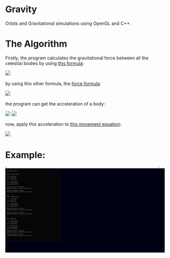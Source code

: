 # Gravity
Orbits and Gravitational simulations using OpenGL and C++.

# The Algorithm
Firstly, the program calculates the gravitational force between all the celestial bodies by using [this formula](https://en.wikipedia.org/wiki/Newton's_law_of_universal_gravitation):

<img src="https://render.githubusercontent.com/render/math?math=$F = G \frac{Mm}{r^2}$">

by using this other formula, the [force formula](https://en.wikipedia.org/wiki/Force):

<img src="https://render.githubusercontent.com/render/math?math=$F = ma$">

the program can get the acceleration of a body:

<img src="https://render.githubusercontent.com/render/math?math=$a = \frac{F}{m}$">
<img src="https://render.githubusercontent.com/render/math?math=$a = \frac{GM}{r^2}$">

now, apply this acceleration to [this movement equation](https://en.wikipedia.org/wiki/Leapfrog_integration):

<img src="https://render.githubusercontent.com/render/math?math=$x_{i %2B 1} = x_i %2B v \Delta t %2B \frac{1}{2}a \Delta t^2$">


# Example:

<img src="https://raw.githubusercontent.com/TheMisterOdd/Gravity/main/images/example.png" alt="window output"/>

